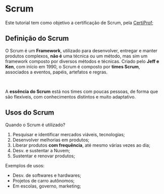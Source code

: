 # Scrum

Este tutorial tem como objetivo a certificação de Scrum, pela [CertiProf](https://certiprof.com/pages/scrum-foundations-professional-certificate-sfpc-ptbr);

## Definição do Scrum

O Scrum é um **Framework**, utilizado para desenvolver, entregar e manter produtos complexos,  **não é** uma técnica ou um método, mas sim um framework composto por diversos métodos e técnicas. Criado pelo **Jeff e Ken**, com início em 1990, o Scrum é composto por **times Scrum**, associados a eventos, papéis, artefatos e regras.<br>

<br>

A **essência do Scrum** está nos times com poucas pessoas, de forma que são flexíveis, com conhecimentos distintos e muito adaptativo.

## Usos do Scrum

Quando o Scrum é utilizado?

1. Pesquisar e identificar mercados viáveis, tecnologias;
2. Desenvolver melhorias em produtos;
3. Liberar produtos **com frequência**, até mesmo várias vezes ao dia;
4. Desv. e sustentar a Nuvem;
5. Sustentar e renovar produtos;

Exemplos de usos:

* Desv. de softwares e hardwares;
* Projetos de carro autônomos;
* Em escolas, governo, marketing;



